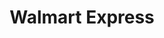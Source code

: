 ---
title: "Walmart Express"
url: /ciudad-de-mexico/walmart-express-avenida-horacio/
shop: Supermarkt
---